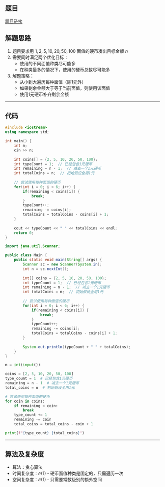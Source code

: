 ## 题目
[题目链接](https://www.nowcoder.com/practice/4f900b1c941c45288dba06baa006907f?tpId=182&tqId=170601&sourceUrl=/exam/oj&channenl=wgithub&fromPut=wgithub)

## 解题思路

1. 题目要求用 $1,2,5,10,20,50,100$ 面值的硬币凑出目标金额 $n$
2. 需要同时满足两个优化目标：
   - 使用的不同面值种类尽可能多
   - 在种类最多的情况下，使用的硬币总数尽可能多
3. 解题策略：
   - 从小到大遍历每种面值（除1元外）
   - 如果剩余金额大于等于当前面值，则使用该面值
   - 使用1元硬币补齐剩余金额

---

## 代码

```cpp []
#include <iostream>
using namespace std;

int main() {
    int n;
    cin >> n;
    
    int coins[] = {2, 5, 10, 20, 50, 100};
    int typeCount = 1;  // 已经包含1元硬币
    int remaining = n - 1;  // 减去一个1元硬币
    int totalCoins = n;  // 初始假设全用1元
    
    // 尝试使用每种面值的硬币
    for(int i = 0; i < 6; i++) {
        if(remaining < coins[i]) {
            break;
        }
        typeCount++;
        remaining -= coins[i];
        totalCoins = totalCoins - coins[i] + 1;
    }
    
    cout << typeCount << " " << totalCoins << endl;
    return 0;
}
```

```java []
import java.util.Scanner;

public class Main {
    public static void main(String[] args) {
        Scanner sc = new Scanner(System.in);
        int n = sc.nextInt();
        
        int[] coins = {2, 5, 10, 20, 50, 100};
        int typeCount = 1;  // 已经包含1元硬币
        int remaining = n - 1;  // 减去一个1元硬币
        int totalCoins = n;  // 初始假设全用1元
        
        // 尝试使用每种面值的硬币
        for(int i = 0; i < 6; i++) {
            if(remaining < coins[i]) {
                break;
            }
            typeCount++;
            remaining -= coins[i];
            totalCoins = totalCoins - coins[i] + 1;
        }
        
        System.out.println(typeCount + " " + totalCoins);
    }
}
```

```python []
n = int(input())

coins = [2, 5, 10, 20, 50, 100]
type_count = 1  # 已经包含1元硬币
remaining = n - 1  # 减去一个1元硬币
total_coins = n  # 初始假设全用1元

# 尝试使用每种面值的硬币
for coin in coins:
    if remaining < coin:
        break
    type_count += 1
    remaining -= coin
    total_coins = total_coins - coin + 1

print(f"{type_count} {total_coins}")
```

---

## 算法及复杂度
- 算法：贪心算法
- 时间复杂度：$\mathcal{O}(1)$ - 硬币面值种类是固定的，只需遍历一次
- 空间复杂度：$\mathcal{O}(1)$ - 只需要常数级别的额外空间